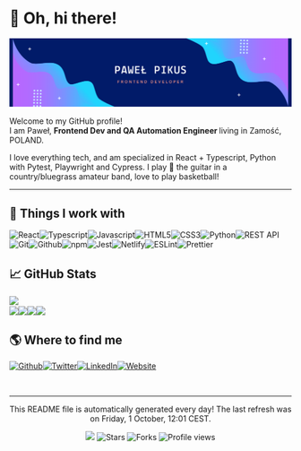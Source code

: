 
<h1>👋 Oh, hi there!</h1><img src="./hello-card3.png" alt="hello card"/>
<p>Welcome to my GitHub profile! <br/>I am Paweł,  <b>Frontend Dev and QA Automation Engineer </b>living in Zamość, POLAND.</p>
<p>I love everything tech, and am specialized in React + Typescript, Python with Pytest, Playwright and Cypress. 
  I play 🎸 the guitar in a country/bluegrass amateur band, love to play basketball!  
</p>
<hr/>
<h2>🔧 Things I work with</h2>
<p><img alt="React" src="https://img.shields.io/badge/-React-46a2f1?style=flat-square&logo=react&logoColor=white"/><img alt="Typescript" src="https://img.shields.io/badge/-Typescript-46a2f1?style=flat-square&logo=typescript&logoColor=white"/><img alt="Javascript" src="https://img.shields.io/badge/-Javascript-4183d9?style=flat-square&logo=javascript&logoColor=white"/><img alt="HTML5" src="https://img.shields.io/badge/-HTML5-3c64c0?style=flat-square&logo=html5&logoColor=white"/><img alt="CSS3" src="https://img.shields.io/badge/-CSS3-3745a8?style=flat-square&logo=css3&logoColor=white"/><img alt="Python" src="https://img.shields.io/badge/-Python-33268f?style=flat-square&logo=python&logoColor=white"/><img alt="REST API" src="https://img.shields.io/badge/-REST API-4b187a?style=flat-square&logo=rest api&logoColor=white"/><img alt="Git" src="https://img.shields.io/badge/-Git-731166?style=flat-square&logo=git&logoColor=white"/><img alt="Github" src="https://img.shields.io/badge/-Github-9b0b52?style=flat-square&logo=github&logoColor=white"/><img alt="npm" src="https://img.shields.io/badge/-npm-c3043e?style=flat-square&logo=npm&logoColor=white"/><img alt="Jest" src="https://img.shields.io/badge/-Jest-d10a32?style=flat-square&logo=jest&logoColor=white"/><img alt="Netlify" src="https://img.shields.io/badge/-Netlify-ae2935?style=flat-square&logo=netlify&logoColor=white"/><img alt="ESLint" src="https://img.shields.io/badge/-ESLint-8a4837?style=flat-square&logo=eslint&logoColor=white"/><img alt="Prettier" src="https://img.shields.io/badge/-Prettier-67663a?style=flat-square&logo=prettier&logoColor=white"/>
</p>
<h2>📈 GitHub Stats</h2><a href="https://github.com/pawelpikus/pawelpikus"><img align="center" src="https://github-readme-stats.vercel.app/api?username=pawelpikus&amp;show_icons=true&amp;line_height=27&amp;count_private=true&amp;title_color=24292e&amp;text_color=24292e&amp;icon_color=24292e&amp;bg_color=ffffff&amp;theme=synthwave"/></a><br/><a href="https://github.com/pawelpikus/ip-address-tracker"><img align="center" src="https://github-readme-stats.vercel.app/api/pin/?username=pawelpikus&amp;repo=ip-address-tracker&amp;title_color=24292e&amp;text_color=24292e&amp;icon_color=24292e&amp;bg_color=ffffff"/></a><a href="https://github.com/pawelpikus/my-bookshelf"><img align="center" src="https://github-readme-stats.vercel.app/api/pin/?username=pawelpikus&amp;repo=my-bookshelf&amp;title_color=24292e&amp;text_color=24292e&amp;icon_color=24292e&amp;bg_color=ffffff"/></a><a href="https://github.com/pawelpikus/firstsight-dashboard-app"><img align="center" src="https://github-readme-stats.vercel.app/api/pin/?username=pawelpikus&amp;repo=firstsight-dashboard-app&amp;title_color=24292e&amp;text_color=24292e&amp;icon_color=24292e&amp;bg_color=ffffff"/></a><a href="https://github.com/pawelpikus/social-media-dashboard-with-theme-switcher"><img align="center" src="https://github-readme-stats.vercel.app/api/pin/?username=pawelpikus&amp;repo=social-media-dashboard-with-theme-switcher&amp;title_color=24292e&amp;text_color=24292e&amp;icon_color=24292e&amp;bg_color=ffffff"/></a>
<h2>🌎 Where to find me</h2>
<p><a href="https://github.com/pawelpikus" target="_blank"><img alt="Github" src="https://img.shields.io/badge/Github-%2312100E.svg?&style=for-the-badge&logo=Github&logoColor=white"/></a><a href="https://twitter.com/pavelpikus" target="_blank"><img alt="Twitter" src="https://img.shields.io/badge/Twitter-%231DA1F2.svg?&style=for-the-badge&logo=Twitter&logoColor=white"/></a><a href="https://www.linkedin.com/in/pawel-pikus/" target="_blank"><img alt="LinkedIn" src="https://img.shields.io/badge/LinkedIn-%230077B5.svg?&style=for-the-badge&logo=LinkedIn&logoColor=white"/></a><a href="#" target="_blank"><img alt="Website" src="https://img.shields.io/badge/Website-%234285F4.svg?&style=for-the-badge&logo=google-chrome&logoColor=white"/></a>
</p><br/>
<hr/>
<p align="center">This README file is automatically generated every day! The last refresh was on Friday, 1 October, 12:01 CEST.<br/> </p>
<p align="center"><img src="https://github.com/pawelpikus/pawelpikus/workflows/README%20build/badge.svg"/> <img alt="Stars" src="https://img.shields.io/github/stars/pawelpikus/pawelpikus?style=flat-square&labelColor=343b41"/> <img alt="Forks" src="https://img.shields.io/github/forks/pawelpikus/pawelpikus?style=flat-square&labelColor=343b41"/> <img src="https://gpvc.arturio.dev/pawelpikus" alt="Profile views"/></p>
